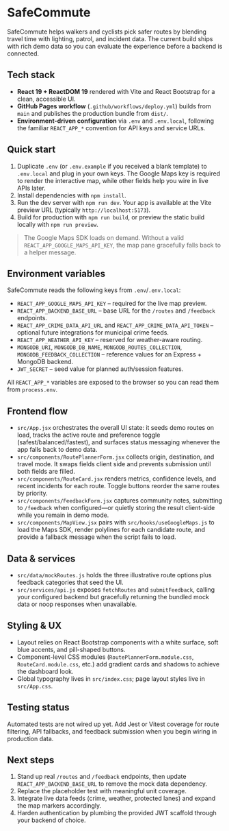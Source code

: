 # SafeCommute

SafeCommute helps walkers and cyclists pick safer routes by blending travel time with lighting, patrol, and incident data. The current build ships with rich demo data so you can evaluate the experience before a backend is connected.

## Tech stack

- **React 19 + ReactDOM 19** rendered with Vite and React Bootstrap for a clean, accessible UI.
- **GitHub Pages workflow** (`.github/workflows/deploy.yml`) builds from `main` and publishes the production bundle from `dist/`.
- **Environment-driven configuration** via `.env` and `.env.local`, following the familiar `REACT_APP_*` convention for API keys and service URLs.

## Quick start

1. Duplicate `.env` (or `.env.example` if you received a blank template) to `.env.local` and plug in your own keys. The Google Maps key is required to render the interactive map, while other fields help you wire in live APIs later.
2. Install dependencies with `npm install`.
3. Run the dev server with `npm run dev`. Your app is available at the Vite preview URL (typically `http://localhost:5173`).
4. Build for production with `npm run build`, or preview the static build locally with `npm run preview`.

> The Google Maps SDK loads on demand. Without a valid `REACT_APP_GOOGLE_MAPS_API_KEY`, the map pane gracefully falls back to a helper message.

## Environment variables

SafeCommute reads the following keys from `.env`/`.env.local`:

- `REACT_APP_GOOGLE_MAPS_API_KEY` – required for the live map preview.
- `REACT_APP_BACKEND_BASE_URL` – base URL for the `/routes` and `/feedback` endpoints.
- `REACT_APP_CRIME_DATA_API_URL` and `REACT_APP_CRIME_DATA_API_TOKEN` – optional future integrations for municipal crime feeds.
- `REACT_APP_WEATHER_API_KEY` – reserved for weather-aware routing.
- `MONGODB_URI`, `MONGODB_DB_NAME`, `MONGODB_ROUTES_COLLECTION`, `MONGODB_FEEDBACK_COLLECTION` – reference values for an Express + MongoDB backend.
- `JWT_SECRET` – seed value for planned auth/session features.

All `REACT_APP_*` variables are exposed to the browser so you can read them from `process.env`.

## Frontend flow

- `src/App.jsx` orchestrates the overall UI state: it seeds demo routes on load, tracks the active route and preference toggle (safest/balanced/fastest), and surfaces status messaging whenever the app falls back to demo data.
- `src/components/RoutePlannerForm.jsx` collects origin, destination, and travel mode. It swaps fields client side and prevents submission until both fields are filled.
- `src/components/RouteCard.jsx` renders metrics, confidence levels, and recent incidents for each route. Toggle buttons reorder the same routes by priority.
- `src/components/FeedbackForm.jsx` captures community notes, submitting to `/feedback` when configured—or quietly storing the result client-side while you remain in demo mode.
- `src/components/MapView.jsx` pairs with `src/hooks/useGoogleMaps.js` to load the Maps SDK, render polylines for each candidate route, and provide a fallback message when the script fails to load.

## Data & services

- `src/data/mockRoutes.js` holds the three illustrative route options plus feedback categories that seed the UI.
- `src/services/api.js` exposes `fetchRoutes` and `submitFeedback`, calling your configured backend but gracefully returning the bundled mock data or noop responses when unavailable.

## Styling & UX

- Layout relies on React Bootstrap components with a white surface, soft blue accents, and pill-shaped buttons.
- Component-level CSS modules (`RoutePlannerForm.module.css`, `RouteCard.module.css`, etc.) add gradient cards and shadows to achieve the dashboard look.
- Global typography lives in `src/index.css`; page layout styles live in `src/App.css`.

## Testing status

Automated tests are not wired up yet. Add Jest or Vitest coverage for route filtering, API fallbacks, and feedback submission when you begin wiring in production data.

## Next steps

1. Stand up real `/routes` and `/feedback` endpoints, then update `REACT_APP_BACKEND_BASE_URL` to remove the mock data dependency.
2. Replace the placeholder test with meaningful unit coverage.
3. Integrate live data feeds (crime, weather, protected lanes) and expand the map markers accordingly.
4. Harden authentication by plumbing the provided JWT scaffold through your backend of choice.
